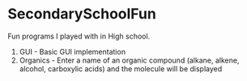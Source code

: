 # SecondarySchoolFun

Fun programs I played with in High school.

1. GUI - Basic GUI implementation
2. Organics - Enter a name of an organic compound (alkane, alkene, alcohol, carboxylic acids) and the molecule will be displayed
 
